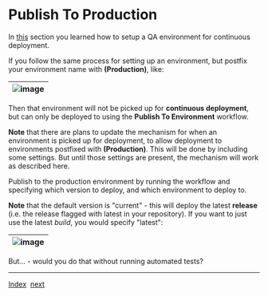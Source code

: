 # Publish To Production
In [this](ContinuousDeployment.md) section you learned how to setup a QA environment for continuous deployment.

If you follow the same process for setting up an environment, but postfix your environment name with **(Production)**, like:

| ![image](https://user-images.githubusercontent.com/10775043/232310956-96179562-e101-4b90-9a01-12c8c316cfd3.png) |
|-|

Then that environment will not be picked up for **continuous deployment**, but can only be deployed to using the **Publish To Environment** workflow.

**Note** that there are plans to update the mechanism for when an environment is picked up for deployment, to allow deployment to environments postfixed with **(Production)**. This will be done by including some settings. But until those settings are present, the mechanism will work as described here.

Publish to the production environment by running the workflow and specifying which version to deploy, and which environment to deploy to.

**Note** that the default version is "current" - this will deploy the latest **release** (i.e. the release flagged with latest in your repository). If you want to just use the latest *build*, you would specify "latest":

| ![image](https://user-images.githubusercontent.com/10775043/232312134-0028a08d-1004-43f2-8127-aeeee8ed1a5e.png) |
|-|

But... - would you do that without running automated tests?

---
[Index](Index.md)&nbsp;&nbsp;[next](AutomatedTests.md)
